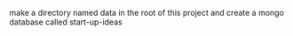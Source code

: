 make a directory named data in the root of this project and create a mongo database called start-up-ideas
